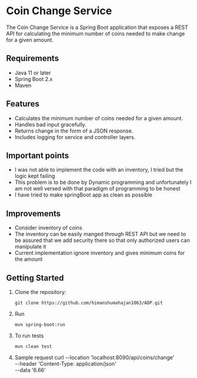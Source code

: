 # Coin Change Service

The Coin Change Service is a Spring Boot application that exposes a REST API for calculating the minimum number of coins needed to make change for a given amount. 

## Requirements

- Java 11 or later
- Spring Boot 2.x
- Maven

## Features

- Calculates the minimum number of coins needed for a given amount.
- Handles bad input gracefully.
- Returns change in the form of a JSON response.
- Includes logging for service and controller layers.

## Important points

- I was not able to implement the code with an inventory, I tried but the logic kept failing
- This problem is to be done by Dynamic programming and unfortunately I am not well versed with that paradigm of programming to be honest
- I have tried to make springBoot app as clean as possible

## Improvements

- Consider inventory of coins
- The inventory can be easily manged through REST API but we need to be assured that we add security there so that only authorized users can manipulate it
- Current implementation ignore inventory and gives minimum coins for the amount

## Getting Started

1. Clone the repository:

   ```shell
   git clone https://github.com/himanshumahajan1063/ADP.git
   
2. Run
   ```shell
   mvn spring-boot:run
   
3. To run tests
   ```shell
   mvn clean test
4. Sample request
   curl --location 'localhost:8090/api/coins/change' \
   --header 'Content-Type: application/json' \
   --data '6.66'